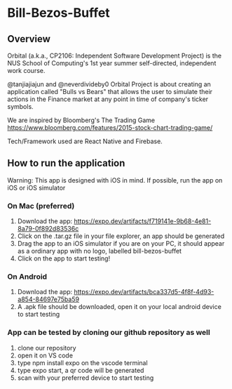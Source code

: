 # Bill-Bezos-Buffet

## Overview

Orbital (a.k.a., CP2106: Independent Software Development Project) is the NUS School of Computing's 1st year summer self-directed, independent work course.

@tanjiajiajun and @neverdivideby0 Orbital Project is about creating an application called "Bulls vs Bears" that allows the user to simulate their actions in the Finance market at any point in time of company's ticker symbols.

We are inspired by Bloomberg's The Trading Game <br />
https://www.bloomberg.com/features/2015-stock-chart-trading-game/

Tech/Framework used are React Native and Firebase.

## How to run the application

Warning: This app is designed with iOS in mind. If possible, run the app on iOS or iOS simulator

### On Mac (preferred)

1. Download the app: https://expo.dev/artifacts/f719141e-9b68-4e81-8a79-0f892d83536c
2. Click on the .tar.gz file in your file explorer, an app should be generated
3. Drag the app to an iOS simulator if you are on your PC, it should appear as a ordinary app with no logo, labelled bill-bezos-buffet 
4. Click on the app to start testing!

### On Android

1. Download the app: https://expo.dev/artifacts/bca337d5-4f8f-4d93-a854-84697e75ba59
2. A .apk file should be downloaded, open it on your local android device to start testing

### App can be tested by cloning our github repository as well

1. clone our repository
2. open it on VS code
3. type npm install expo on the vscode terminal
4. type expo start, a qr code will be generated
5. scan with your preferred device to start testing
